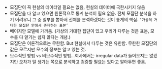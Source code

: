 - 모집단이 꼭 현실의 데이터일 필요는 없음, 현실의 데이터에 국한시키지 않음
- 모집단을 다 알고 있으면 원론적으로 통계 분석이 필요 없음. 전체 모집단 분석을 하기 어려우니 그 중 일부를 뽑아서 전체를 분석하겠다는 것이 통계의 핵심.
   `‘가상의 거대한 모집단 안에서 존재하는 표본’`
- 베이지안 모델에 가까움. (가상의 거대한 집단이 있고 우리가 다루는 것은 표본, 모수를 다 알기는 쉽지 않다는 개념.)
- 모집단은 이론적으로는 무한함. But 현실에서 다루는 것은 유한함. 무한한 모집단의 값은 모르지만 모수의 정보는 알고 있는 것.
- 모수적인 방법 vs 비모수적인 방법…회사에서는 irregular data가 들어오지는 않겠지만 오차가 덜 생기는 쪽으로 분석하고 검증할 필요는 있다고 알아두면 좋음.
